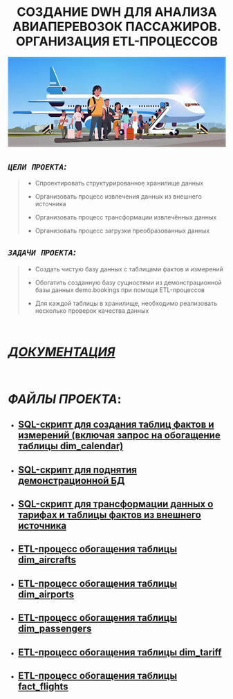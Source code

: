 <h1 align="center">СОЗДАНИЕ DWH ДЛЯ АНАЛИЗА АВИАПЕРЕВОЗОК ПАССАЖИРОВ. ОРГАНИЗАЦИЯ ETL-ПРОЦЕССОВ </h1>


<img src="https://github.com/KlyapkoV/AIR_TRANSPORTATION_OF_PASSENGERS_DWH_ETL/blob/main/images/logo.jpg"/>


## _`ЦЕЛИ ПРОЕКТА`:_
> - Спроектировать структурированное хранилище данных
>
> - Организовать процесс извлечения данных из внешнего источника
>
> - Организовать процесс трансформации извлечённых данных
>
> - Организовать процесс загрузки преобразованных данных


## _`ЗАДАЧИ ПРОЕКТА`:_
> - Создать чистую базу данных с таблицами фактов и измерений
>
> - Обогатить созданную базу сущностями из демонстрационной базы данных demo.bookings при помощи ETL-процессов
>
> - Для каждой таблицы в хранилище, необходимо реализовать несколько проверок качества данных


&nbsp;
# [_ДОКУМЕНТАЦИЯ_](https://github.com/KlyapkoV/AIR_TRANSPORTATION_OF_PASSENGERS_DWH_ETL/blob/main/doc-AIR_TRANSPORTATION_OF_PASSENGERS_DWH_ETL.pdf)


&nbsp;
# _ФАЙЛЫ ПРОЕКТА_:

- ## [SQL-скрипт для создания таблиц фактов и измерений (включая запрос на обогащение таблицы dim_calendar)](https://github.com/KlyapkoV/AIR_TRANSPORTATION_OF_PASSENGERS_DWH_ETL/blob/main/script.sql)
- ## [SQL-скрипт для поднятия демонстрационной БД](https://github.com/KlyapkoV/AIR_TRANSPORTATION_OF_PASSENGERS_DWH_ETL/blob/main/demo_small.sql)
- ## [SQL-скрипт для трансформации данных о тарифах и таблицы фактов из внешнего источника](https://github.com/KlyapkoV/AIR_TRANSPORTATION_OF_PASSENGERS_DWH_ETL/blob/main/script_(tarriff%20and%20fact).sql)
- ## [ETL-процесс обогащения таблицы dim_aircrafts](https://github.com/KlyapkoV/AIR_TRANSPORTATION_OF_PASSENGERS_DWH_ETL/blob/main/ETL_aircrafts.ktr)
- ## [ETL-процесс обогащения таблицы dim_airports](https://github.com/KlyapkoV/AIR_TRANSPORTATION_OF_PASSENGERS_DWH_ETL/blob/main/ETL_airports.ktr)
- ## [ETL-процесс обогащения таблицы dim_passengers](https://github.com/KlyapkoV/AIR_TRANSPORTATION_OF_PASSENGERS_DWH_ETL/blob/main/ETL_passengers.ktr)
- ## [ETL-процесс обогащения таблицы dim_tariff](https://github.com/KlyapkoV/AIR_TRANSPORTATION_OF_PASSENGERS_DWH_ETL/blob/main/ETL_tariff.ktr)
- ## [ETL-процесс обогащения таблицы fact_flights](https://github.com/KlyapkoV/AIR_TRANSPORTATION_OF_PASSENGERS_DWH_ETL/blob/main/ETL_fact_flights.ktr)

